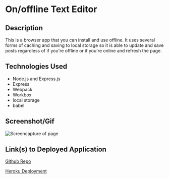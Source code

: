 # On/offline Text Editor

## Description

This is a browser app that you can install and use offline. It uses several forms of caching and saving to local storage so it is able to update and save posts regardless of if you're offline or if you're online and refresh the page.

## Technologies Used

- Node.js and Express.js
- Express
- Webpack
- Workbox
- local storage
- babel

## Screenshot/Gif

![Screencapture of page](./gif/text-editor-gif.gif "Page GIF")

## Link(s) to Deployed Application

<a href = "https://github.com/jgood13/offline-text-editor"
target="_blank">Github Repo</a>

<a href = "https://young-earth-01859.herokuapp.com/" target="_blank">Heroku Deployment</a>
